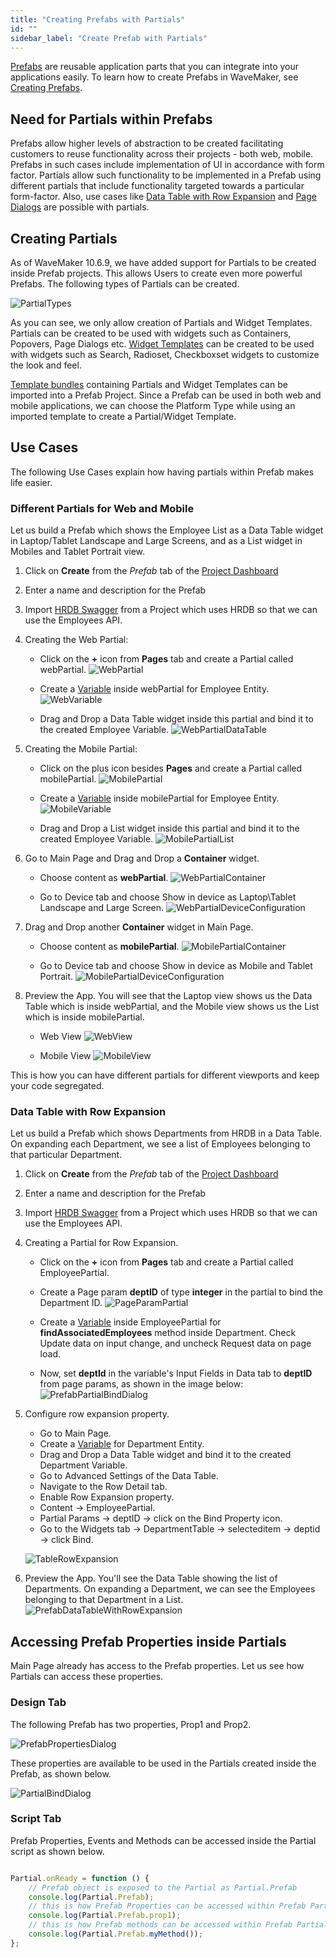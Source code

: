 ```yaml
---
title: "Creating Prefabs with Partials"
id: ""
sidebar_label: "Create Prefab with Partials"
---
```


[Prefabs](/learn/app-development/custom-widgets/prefabs-overview) are reusable application parts that you can integrate into your applications easily. To learn how to create Prefabs in WaveMaker, see [Creating Prefabs](/learn/app-development/custom-widgets/creating-prefabs).

## Need for Partials within Prefabs

Prefabs allow higher levels of abstraction to be created facilitating customers to reuse functionality across their projects - both web, mobile. Prefabs in such cases include implementation of UI in accordance with form factor. Partials allow such functionality to be implemented in a Prefab using different partials that include functionality targeted towards a particular form-factor. Also, use cases like [Data Table with Row Expansion](/learn/how-tos/how-to-configure-row-expansion-in-a-data-table) and [Page Dialogs](/learn/app-development/widgets/modal-dialogs/modal-windows-dialogs#page-dialog) are possible with partials.

## Creating Partials

As of WaveMaker 10.6.9, we have added support for Partials to be created inside Prefab projects. This allows Users to create even more powerful Prefabs. The following types of Partials can be created.

![PartialTypes](/learn/assets/partialTypes.png)

As you can see, we only allow creation of Partials and Widget Templates. Partials can be created to be used with widgets such as Containers, Popovers, Page Dialogs etc. [Widget Templates](/learn/how-tos/custom-widget-template) can be created to be used with widgets such as Search, Radioset, Checkboxset widgets to customize the look and feel.

[Template bundles](/learn/app-development/ui-design/page-concepts/creating-template-bundles) containing Partials and Widget Templates can be imported into a Prefab Project. Since a Prefab can be used in both web and mobile applications, we can choose the Platform Type while using an imported template to create a Partial/Widget Template.

## Use Cases

The following Use Cases explain how having partials within Prefab makes life easier.

### Different Partials for Web and Mobile

Let us build a Prefab which shows the Employee List as a Data Table widget in Laptop/Tablet Landscape and Large Screens, and as a List widget in Mobiles and Tablet Portrait view. 

1. Click on **Create** from the _Prefab_ tab of the [Project Dashboard](/learn/app-development/wavemaker-overview/product-walkthrough#dashboard-walkthrough])
2. Enter a name and description for the Prefab
3. Import [HRDB Swagger](/learn/how-tos/consuming-existing-wm-api-into-another-wm-project) from a Project which uses HRDB so that we can use the Employees API.
4. Creating the Web Partial: 
   - Click on the **+** icon from **Pages** tab and create a Partial called webPartial.
   ![WebPartial](/learn/assets/webPartial.png)
     
   - Create a [Variable](/learn/app-development/variables/crud-variable) inside webPartial for Employee Entity.
     ![WebVariable](/learn/assets/webVariable.png)
     
   - Drag and Drop a Data Table widget inside this partial and bind it to the created Employee Variable.
     ![WebPartialDataTable](/learn/assets/webPartialDataTable.png)
     
5. Creating the Mobile Partial:
   - Click on the plus icon besides **Pages** and create a Partial called mobilePartial.
     ![MobilePartial](/learn/assets/mobilePartial.png)

   - Create a [Variable](/learn/app-development/variables/crud-variable) inside mobilePartial for Employee Entity.
     ![MobileVariable](/learn/assets/mobileVariable.png)
     
   - Drag and Drop a List widget inside this partial and bind it to the created Employee Variable.
     ![MobilePartialList](/learn/assets/mobilePartialList.png)
     
6. Go to Main Page and Drag and Drop a **Container** widget. 
   - Choose content as **webPartial**.
     ![WebPartialContainer](/learn/assets/webPartialContainer.png)
   
   - Go to Device tab and choose Show in device as Laptop\Tablet Landscape and Large Screen.
     ![WebPartialDeviceConfiguration](/learn/assets/webPartialDeviceConfig.png)
     
7. Drag and Drop another **Container** widget in Main Page.
   - Choose content as **mobilePartial**.
     ![MobilePartialContainer](/learn/assets/mobilePartialContainer.png)
     
   - Go to Device tab and choose Show in device as Mobile and Tablet Portrait.
     ![MobilePartialDeviceConfiguration](/learn/assets/mobilePartialDeviceConfig.png)
     
8. Preview the App. You will see that the Laptop view shows us the Data Table which is inside webPartial, and the Mobile view shows us the List which is inside mobilePartial.
   - Web View
   ![WebView](/learn/assets/webPartialPreview.png)
     
   - Mobile View
   ![MobileView](/learn/assets/mobilePartialPreview.png)
     
This is how you can have different partials for different viewports and keep your code segregated.

### Data Table with Row Expansion

Let us build a Prefab which shows Departments from HRDB in a Data Table. On expanding each Department, we see a list of Employees belonging to that particular Department.

1. Click on **Create** from the _Prefab_ tab of the [Project Dashboard](/learn/app-development/wavemaker-overview/product-walkthrough#dashboard-walkthrough])
2. Enter a name and description for the Prefab
3. Import [HRDB Swagger](/learn/how-tos/consuming-existing-wm-api-into-another-wm-project) from a Project which uses HRDB so that we can use the Employees API.
4. Creating a Partial for Row Expansion.
    - Click on the **+** icon from **Pages** tab and create a Partial called EmployeePartial.
    - Create a Page param **deptID** of type **integer** in the partial to bind the Department ID.
      ![PageParamPartial](/learn/assets/PageParam-Partial.png)
      
    - Create a [Variable](/learn/app-development/variables/crud-variable) inside EmployeePartial for **findAssociatedEmployees** method inside Department. Check Update data on input change, and uncheck Request data on page load.
    - Now, set **deptId** in the variable's Input Fields in Data tab to **deptID** from page params, as shown in the image below:
      ![PrefabPartialBindDialog](/learn/assets/prefabPartialBindDialog.png)

5. Configure row expansion property.
    - Go to Main Page.
    - Create a [Variable](/learn/app-development/variables/crud-variable) for Department Entity.
    - Drag and Drop a Data Table widget and bind it to the created Department Variable.
    - Go to Advanced Settings of the Data Table.
    - Navigate to the Row Detail tab.
    - Enable Row Expansion property.
    - Content → EmployeePartial.
    - Partial Params → deptID → click on the Bind Property icon.
    - Go to the Widgets tab → DepartmentTable → selecteditem → deptid → click Bind.

   ![TableRowExpansion](/learn/assets/Bind_tablerow_value_RowExp.png)

6. Preview the App. You'll see the Data Table showing the list of Departments. On expanding a Department, we can see the Employees belonging to that Department in a List.
![PrefabDataTableWithRowExpansion](/learn/assets/prefabDataTableWithRowExpansion.png)

## Accessing Prefab Properties inside Partials

Main Page already has access to the Prefab properties. Let us see how Partials can access these properties.

### Design Tab
The following Prefab has two properties, Prop1 and Prop2.

![PrefabPropertiesDialog](/learn/assets/prefabpropertiesdialog.png)

These properties are available to be used in the Partials created inside the Prefab, as shown below.

![PartialBindDialog](/learn/assets/prefabpropertiesinsidepartial.png)

### Script Tab
Prefab Properties, Events and Methods can be accessed inside the Partial script as shown below.
```js   

Partial.onReady = function () {
    // Prefab object is exposed to the Partial as Partial.Prefab
    console.log(Partial.Prefab);
    // this is how Prefab Properties can be accessed within Prefab Partials
    console.log(Partial.Prefab.prop1);
    // this is how Prefab methods can be accessed within Prefab Partials
    console.log(Partial.Prefab.myMethod());
};
```
